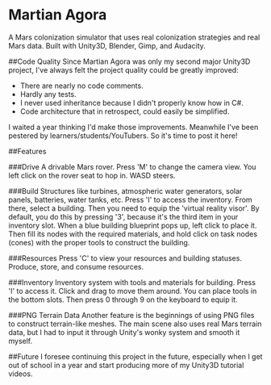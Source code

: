 Martian Agora
========
A Mars colonization simulator that uses real colonization strategies and real Mars data. Built with Unity3D, Blender, Gimp, and Audacity.

##Code Quality
Since Martian Agora was only my second major Unity3D project, I've always felt the project quality could be greatly improved:

* There are nearly no code comments.
* Hardly any tests.
* I never used inheritance because I didn't properly know how in C#.
* Code architecture that in retrospect, could easily be simplified.

I waited a year thinking I'd make those improvements. Meanwhile I've been pestered by learners/students/YouTubers. So it's time to post it here!

##Features

###Drive
A drivable Mars rover. Press 'M' to change the camera view. You left click on the rover seat to hop in. WASD steers.

###Build
Structures like turbines, atmospheric water generators, solar panels, batteries, water tanks, etc. Press 'I' to access the inventory. From there, select a building. Then you need to equip the 'virtual reality visor'. By default, you do this by pressing '3', because it's the third item in your inventory slot. When a blue building blueprint pops up, left click to place it. Then fill its nodes with the required materials, and hold click on task nodes (cones) with the proper tools to construct the building.

###Resources
Press 'C' to view your resources and building statuses. Produce, store, and consume resources.

###Inventory
Inventory system with tools and materials for building. Press 'I' to access it. Click and drag to move them around. You can place tools in the bottom slots. Then press 0 through 9 on the keyboard to equip it.

###PNG Terrain Data
Another feature is the beginnings of using PNG files to construct terrain-like meshes. The main scene also uses real Mars terrain data, but I had to input it through Unity's wonky system and smooth it myself.

##Future
I foresee continuing this project in the future, especially when I get out of school in a year and start producing more of my Unity3D tutorial videos.